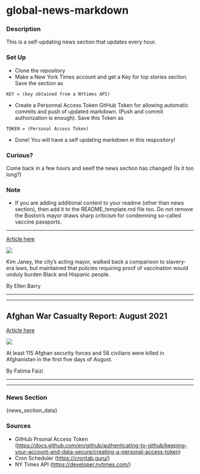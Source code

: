 # global-news-markdown

### Description 
This is a self-updating news section that updates every hour.

### Set Up 
* Clone the repository
* Make a New York Times account and get a Key for top stories section. Save the section as 
 ```
 KEY = (key obtained from a NYtimes API)
 ```
*  Create a Personnal Access Token GitHub Token for allowing automatic commits and push of updated markdown. (Push and commit authorization is enough). Save this Token as 
```
TOKEN = (Personal Access Token)
```
* Done! You will have a self updating markdown in this respository!

### Curious?
Come back in a few hours and seeif the news section has changed! (Is it too long?)

### Note
* If you are adding additional content to your readme (other than news section), then add it to the README_template.md file too. Do not remove the Boston’s mayor draws sharp criticism for condemning so-called vaccine passports.
--------------------------------------------------------------------------------

[Article here](https://www.nytimes.com/2021/08/05/world/boston-mayor-janey-vaccine-passport.html)

[![](https://static01.nyt.com/images/2021/08/05/lens/05virus-briefing-boston-mayor-mandates/merlin_191049963_ade29cc9-e725-4dbd-be2e-7ac028c522a9-superJumbo.jpg)](https://www.nytimes.com/2021/08/05/world/boston-mayor-janey-vaccine-passport.html)

Kim Janey, the city’s acting mayor, walked back a comparison to slavery-era laws, but maintained that policies requiring proof of vaccination would unduly burden Black and Hispanic people.

By Ellen Barry

* * *

* * *

Afghan War Casualty Report: August 2021
---------------------------------------

[Article here](https://www.nytimes.com/2021/08/05/world/asia/afghanistan-casualty-report-august.html)

[![](https://static01.nyt.com/images/2021/08/04/world/04afghanistan-attack01-copy/merlin_192616680_d610c5b9-7b9b-46a8-a8e1-d8cd4400f4ab-superJumbo.jpg)](https://www.nytimes.com/2021/08/05/world/asia/afghanistan-casualty-report-august.html)

At least 115 Afghan security forces and 58 civilians were killed in Afghanistan in the first five days of August.

By Fatima Faizi

* * *

* * *

### News Section 
{news_section_data}


### Sources 
* GitHub Prsonal Access Token (https://docs.github.com/en/github/authenticating-to-github/keeping-your-account-and-data-secure/creating-a-personal-access-token)
* Cron Scheduler (https://crontab.guru/)
* NY Times API (https://developer.nytimes.com/)
